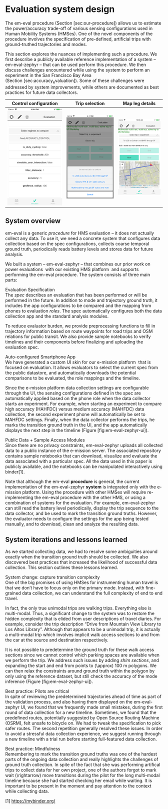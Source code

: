 Evaluation system design
========================

The em-eval procedure (Section [sec:our-procedure]) allows us to estimate the power/accuracy trade-off of various sensing configurations used in Human Mobility Systems (HMSes). One of the novel components of the procedure involves the specification of pre-defined, artificial trips with ground-truthed trajectories and modes.

This section explores the nuances of implementing such a procedure. We first describe a publicly available reference implementation of a system – em-eval-zephyr – that can be used perform this procedure. We then discuss challenges encountered while using the system to perform an experiment in the San Francisco Bay Area (Section [sec:accuracy<sub>e</sub>valuation]). Some of these challenges were addressed by system improvements, while others are documented as best practices for future data collectors.

| Control configuration | Trip selection | Map leg details |
| --------------------- | -------------- | --------------- |
|![image](figs/accuracy_control_configuration.png)|![image](figs/trip_selection.png)|![image](figs/map_leg_details.png)|

System overview
---------------

em-eval is a generic *procedure* for HMS evaluation – it does not actually collect any data. To use it, we need a concrete system that configures data collection based on the spec configurations, collects coarse temporal ground truth, periodically reads battery levels and stores data for future analysis.

We built a system – em-eval-zephyr – that combines our prior work on power evaluations  with our existing HMS platform  and supports performing the em-eval procedure. The system consists of three main parts:

Evaluation Specification  
The *spec* describes an evaluation that has been performed or will be performed in the future. In addition to mode and trajectory ground truth, it includes the app configurations to be compared and the mapping from phones to evaluation *roles*. The spec automatically configures both the data collection app and the standard analysis modules.

To reduce evaluator burden, we provide preprocessing functions to fill in trajectory information based on route waypoints for road trips and OSM relations for public transit. We also provide sample notebooks to verify timelines and their components before finalizing and uploading the evaluation spec.

Auto-configured Smartphone App  
We have generated a custom UI skin for our e-mission platform  that is focused on evaluation. It allows evaluators to select the current spec from the public datastore, and automatically downloads the potential comparisons to be evaluated, the role mappings and the timeline.

Since the e-mission platform data collection settings are configurable through the UI, the sensing configurations defined in the spec are automatically applied based on the phone role when the data collector starts an experiment. For example, when starting an experiment to compare high accuracy (HAHFDC) versus medium accuracy (MAHFDC) data collection, the second experiment phone will automatically be set to MAHFDC settings. Finally, when the data collector performs the trips, he marks the transition ground truth in the UI, and the app automatically displays the next step in the timeline (Figure [fig:em-eval-zephyr-ui]).

Public Data + Sample Access Modules  
Since there are no privacy constraints, em-eval-zephyr uploads all collected data to a public instance of the e-mission server. The associated repository contains sample notebooks that can download, visualize and evaluate the data associated with a particular spec. All the data used in this paper is publicly available, and the notebooks can be manipulated interactively using binder[1].

Note that although the em-eval **procedure** is general, the current implementation of the em-eval-zephyr **system** is integrated only with the e-mission platform. Using the procedure with other HMSes will require re-implementing the em-eval procedure with the other HMS, or using a combination of systems for the evaluation. For example, em-eval-zephyr can still read the battery level periodically, display the trip sequence to the data collector, and be used to mark the transition ground truths. However, the evaluator needs to configure the settings for the app being tested manually, and to download, clean and analyze the resulting data.

System iterations and lessons learned
-------------------------------------

As we started collecting data, we had to resolve some ambiguities around exactly when the transition ground truth should be collected. We also discovered best practices that increased the likelihood of successful data collection. This section outlines these lessons learned.

System change: capture transition complexity  
One of the big promises of using HMSes for instrumenting human travel is that we don’t have to focus only on the primary mode. Instead, with fine-grained data collection, we can understand the full complexity of end to end travel.

In fact, the only true unimodal trips are walking trips. Everything else is multi-modal. Thus, a significant change to the system was to restore the hidden complexity that is elided from user descriptions of travel diaries. For example, consider the trip description “Drive from Mountain View Library to Los Altos Library”. Although that appears to be a unimodal trip, it is actually a multi-modal trip which involves implicit walk access sections to and from the car at the source and destination respectively.

It is not possible to predetermine the ground truth for these walk access sections since we cannot control which parking spaces are available when we perform the trip. We address such issues by adding *shim sections*, and expanding the start and end from points to \(\approx\) 100 m polygons. We can then relax the constraints around ground truth within the polygon by only using the reference dataset, but still check the accuracy of the mode inference (Figure [fig:em-eval-zephyr-ui]).

Best practice: Pilots are critical  
In spite of reviewing the predetermined trajectories ahead of time as part of the validation process, and also having them displayed on the em-eval-zephyr UI, we found that we frequently made small mistakes, during the first round of data collection for a new timeline. Sometimes, we found that the predefined routes, potentially suggested by Open Source Routing Machine (OSRM), felt unsafe to bicycle on. We had to tweak the specification to pick safer routes. The second repetition generally resolved these issues. In order to avoid a stressful data collection experience, we suggest running through a new timeline with a trial run before starting full-featured data collection.

Best practice: Mindfulness  
Remembering to mark the transition ground truths was one of the hardest parts of the ongoing data collection and really highlights the challenges of ground truth collection. In spite of the fact that she was performing artifical trips to collect data for her own project, one of the authors forgot to mark wait \(\rightarrow\) move transitions during the pilot for the long multi-modal timeline because she had started checking her email while waiting. It is important to be present in the moment and pay attention to the context while collecting data.

[1] <https://mybinder.org/>
